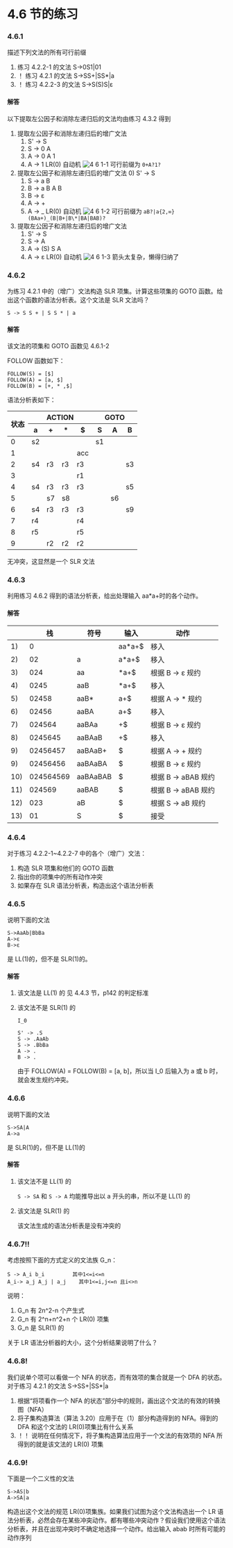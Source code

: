 # 4.6 节的练习

### 4.6.1

描述下列文法的所有可行前缀

1. 练习 4.2.2-1 的文法 S->0S1|01
2. ！ 练习 4.2.1 的文法 S->SS+|SS\*|a
3. ！ 练习 4.2.2-3 的文法 S->S(S)S|ε

#### 解答

以下提取左公因子和消除左递归后的文法均由练习 4.3.2 得到

1.  提取左公因子和消除左递归后的增广文法
    1. S' -> S
    2. S -> 0 A
    3. A -> 0 A 1
    4. A -> 1
       LR(0) 自动机
       ![4 6 1-1](https://f.cloud.github.com/assets/340282/979418/b5c3a278-0702-11e3-8495-b65e1f588eb5.gif)
       可行前缀为 `0+A?1?`
2.  提取左公因子和消除左递归后的增广文法 0) S' -> S
    1. S -> a B
    2. B -> a B A B
    3. B -> ε
    4. A -> +
    5. A -> _
       LR(0) 自动机
       ![4 6 1-2](https://f.cloud.github.com/assets/340282/979565/cd81716c-0714-11e3-961b-3c4a5bf650ad.gif)
       可行前缀为 `aB?|a{2,∞}(BAa+)_(B|B+|B\*|BA|BAB)?`
3.  提取左公因子和消除左递归后的增广文法
    1. S' -> S
    2. S -> A
    3. A -> (S) S A
    4. A -> ε
       LR(0) 自动机
       ![4 6 1-3](https://f.cloud.github.com/assets/340282/979566/da657b9e-0714-11e3-9829-ee64997f2651.gif)
       箭头太复杂，懒得归纳了

### 4.6.2

为练习 4.2.1 中的（增广）文法构造 SLR 项集。计算这些项集的 GOTO 函数。给出这个函数的语法分析表。这个文法是 SLR 文法吗？

```
S -> S S + | S S * | a
```

#### 解答

该文法的项集和 GOTO 函数见 4.6.1-2

FOLLOW 函数如下：

    FOLLOW(S) = [$]
    FOLLOW(A) = [a, $]
    FOLLOW(B) = [+, * ,$]

语法分析表如下：

<table>
    <thead>
        <tr>
            <th rowspan="2">状态</th>
            <th colspan="4">ACTION</th>
            <th colspan="3">GOTO</th>
        </tr>
        <tr>
            <th>a</th>
            <th>+</th>
            <th>*</th>
            <th>$</th>
            <th>S</th>
            <th>A</th>
            <th>B</th>
        </tr>
    </thead>
    <tbody>
        <tr>
            <td>0</td>
            <td>s2</td>
            <td></td>
            <td></td>
            <td></td>
            <td>s1</td>
            <td></td>
            <td></td>
        </tr>
        <tr>
            <td>1</td>
            <td></td>
            <td></td>
            <td></td>
            <td>acc</td>
            <td></td>
            <td></td>
            <td></td>
        </tr>
        <tr>
            <td>2</td>
            <td>s4</td>
            <td>r3</td>
            <td>r3</td>
            <td>r3</td>
            <td></td>
            <td></td>
            <td>s3</td>
        </tr>
        <tr>
            <td>3</td>
            <td></td>
            <td></td>
            <td></td>
            <td>r1</td>
            <td></td>
            <td></td>
            <td></td>
        </tr>
        <tr>
            <td>4</td>
            <td>s4</td>
            <td>r3</td>
            <td>r3</td>
            <td>r3</td>
            <td></td>
            <td></td>
            <td>s5</td>
        </tr>
        <tr>
            <td>5</td>
            <td></td>
            <td>s7</td>
            <td>s8</td>
            <td></td>
            <td></td>
            <td>s6</td>
            <td></td>
        </tr>
        <tr>
            <td>6</td>
            <td>s4</td>
            <td>r3</td>
            <td>r3</td>
            <td>r3</td>
            <td></td>
            <td></td>
            <td>s9</td>
        </tr>
        <tr>
            <td>7</td>
            <td>r4</td>
            <td></td>
            <td></td>
            <td>r4</td>
            <td></td>
            <td></td>
            <td></td>
        </tr>
        <tr>
            <td>8</td>
            <td>r5</td>
            <td></td>
            <td></td>
            <td>r5</td>
            <td></td>
            <td></td>
            <td></td>
        </tr>
        <tr>
            <td>9</td>
            <td></td>
            <td>r2</td>
            <td>r2</td>
            <td>r2</td>
            <td></td>
            <td></td>
            <td></td>
        </tr>
    </tbody>
</table>

无冲突，这显然是一个 SLR 文法

### 4.6.3

利用练习 4.6.2 得到的语法分析表，给出处理输入 aa\*a+时的各个动作。

#### 解答

<table>
    <thead>
        <tr>
            <th></th>
            <th>栈</th>
            <th>符号</th>
            <th>输入</th>
            <th>动作</th>
        </tr>
    </thead>
    <tbody>
        <tr>
            <td>1)</td>
            <td>0</td>
            <td></td>
            <td>aa*a+$</td>
            <td>移入</td>
        </tr>
        <tr>
            <td>2)</td>
            <td>02</td>
            <td>a</td>
            <td>a*a+$</td>
            <td>移入</td>
        </tr>
        <tr>
            <td>3)</td>
            <td>024</td>
            <td>aa</td>
            <td>*a+$</td>
            <td>根据 B -> ε 规约</td>
        </tr>
        <tr>
            <td>4)</td>
            <td>0245</td>
            <td>aaB</td>
            <td>*a+$</td>
            <td>移入</td>
        </tr>
        <tr>
            <td>5)</td>
            <td>02458</td>
            <td>aaB*</td>
            <td>a+$</td>
            <td>根据 A -> * 规约</td>
        </tr>
        <tr>
            <td>6)</td>
            <td>02456</td>
            <td>aaBA</td>
            <td>a+$</td>
            <td>移入</td>
        </tr>
        <tr>
            <td>7)</td>
            <td>024564</td>
            <td>aaBAa</td>
            <td>+$</td>
            <td>根据 B -> ε 规约</td>
        </tr>
        <tr>
            <td>8)</td>
            <td>0245645</td>
            <td>aaBAaB</td>
            <td>+$</td>
            <td>移入</td>
        </tr>
        <tr>
            <td>9)</td>
            <td>02456457</td>
            <td>aaBAaB+</td>
            <td>$</td>
            <td>根据 A -> + 规约</td>
        </tr>
        <tr>
            <td>9)</td>
            <td>02456456</td>
            <td>aaBAaBA</td>
            <td>$</td>
            <td>根据 B -> ε 规约</td>
        </tr>
        <tr>
            <td>10)</td>
            <td>024564569</td>
            <td>aaBAaBAB</td>
            <td>$</td>
            <td>根据 B -> aBAB 规约</td>
        </tr>
        <tr>
            <td>11)</td>
            <td>024569</td>
            <td>aaBAB</td>
            <td>$</td>
            <td>根据 B -> aBAB 规约</td>
        </tr>
        <tr>
            <td>12)</td>
            <td>023</td>
            <td>aB</td>
            <td>$</td>
            <td>根据 S -> aB 规约</td>
        </tr>
        <tr>
            <td>13)</td>
            <td>01</td>
            <td>S</td>
            <td>$</td>
            <td>接受</td>
        </tr>
    </tbody>
</table>

### 4.6.4

对于练习 4.2.2-1~4.2.2-7 中的各个（增广）文法：

1. 构造 SLR 项集和他们的 GOTO 函数
2. 指出你的项集中的所有动作冲突
3. 如果存在 SLR 语法分析表，构造出这个语法分析表

### 4.6.5

说明下面的文法

    S->AaAb|BbBa
    A->ε
    B->ε

是 LL(1)的，但不是 SLR(1)的。

#### 解答

1.  该文法是 LL(1) 的
    见 4.4.3 节，p142 的判定标准

2.  该文法不是 SLR(1) 的

        I_0

        S' -> .S
        S -> .AaAb
        S -> .BbBa
        A -> .
        B -> .

    由于 FOLLOW(A) = FOLLOW(B) = [a, b]，所以当 I_0 后输入为 a 或 b 时，就会发生规约冲突。

### 4.6.6

说明下面的文法

    S->SA|A
    A->a

是 SLR(1)的，但不是 LL(1)的

#### 解答

1. 该文法不是 LL(1) 的

   `S -> SA` 和 `S -> A` 均能推导出以 a 开头的串，所以不是 LL(1) 的

2. 该文法是 SLR(1) 的

   该文法生成的语法分析表是没有冲突的

### 4.6.7!!

考虑按照下面的方式定义的文法族 G_n：

    S -> A_i b_i         其中1<=i<=n
    A_i-> a_j A_j | a_j    其中1<=i,j<=n 且i<>n

说明：

1. G_n 有 2n^2-n 个产生式
2. G_n 有 2^n+n^2+n 个 LR(0) 项集
3. G_n 是 SLR(1) 的

关于 LR 语法分析器的大小，这个分析结果说明了什么？

### 4.6.8!

我们说单个项可以看做一个 NFA 的状态，而有效项的集合就是一个 DFA 的状态。对于练习 4.2.1 的文法 S->SS+|SS\*|a

1. 根据“将项看作一个 NFA 的状态”部分中的规则，画出这个文法的有效的转换图（NFA）
2. 将子集构造算法（算法 3.20）应用于在（1）部分构造得到的 NFA。得到的 DFA 和这个文法的 LR(0)项集比有什么关系
3. ！！ 说明在任何情况下，将子集构造算法应用于一个文法的有效项的 NFA 所得到的就是该文法的 LR(0) 项集

### 4.6.9!

下面是一个二义性的文法

    S->AS|b
    A->SA|a

构造出这个文法的规范 LR(0)项集族。如果我们试图为这个文法构造出一个 LR 语法分析表，必然会存在某些冲突动作。都有哪些冲突动作？假设我们使用这个语法分析表，并且在出现冲突时不确定地选择一个动作。给出输入 abab 时所有可能的动作序列
